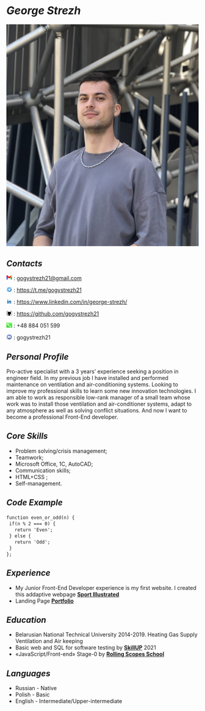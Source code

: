 # *George Strezh*
![](PhotoMain.jpg)

## *Contacts*

![](gmail.png) : <gogystrezh21@gmail.com>

![](telegram.png) : <https://t.me/gogystrezh21>

![](linkedin.png) : <https://www.linkedin.com/in/george-strezh/>

![](github.jpg) : <https://github.com/gogystrezh21>

![](phone.jpg) : +48 884 051 599

![](discord.png) : gogystrezh21

## *Personal Profile*

Pro-active specialist with a 3 years’ experience seeking a position in engineer field. In my previous job I have installed and performed maintenance on ventilation and air-conditioning systems. Looking to improve my professional skills to learn some new innovation technologies. I am able to work as responsible low-rank manager of a small team whose work was to install those ventilation and air-conditioner systems, adapt to any atmosphere as well as solving conflict situations. And now I want to become a professional Front-End developer.  

## *Core Skills*

-	Problem solving/crisis management;
-	Teamwork;
-	Microsoft Office, 1C, AutoCAD;
-	Communication skills;
-	HTML+CSS ;
-	Self-management.

## *Code Example*

    function even_or_odd(n) {
     if(n % 2 === 0) {
       return 'Even';
     } else {
       return 'Odd';
     }
    };

## *Experience*

- My Junior Front-End Developer experience is my first website. I created this addaptive webpage **[Sport Illustrated](https://gogystrezh21.github.io/firstProject/)**
- Landing Page **[Portfolio](https://gogystrezh21.github.io/Lending-Page/)**

## *Education*

- Belarusian National Technical University  2014-2019. Heating Gas Supply Ventilation and Air keeping
- Basic web and SQL for software testing by  **[SkillUP](https://skillup.ua/)** 2021
- «JavaScript/Front-end» Stage-0 by **[Rolling Scopes School](https://rs.school/js/)**

## *Languages*

- Russian - Native
- Polish - Basic
- English - Intermediate/Upper-intermediate

